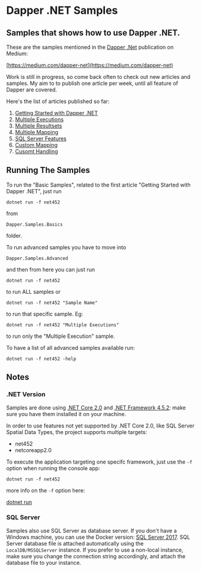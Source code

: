 # Dapper .NET Samples
## Samples that shows how to use Dapper .NET.

These are the samples mentioned in the [Dapper .Net](https://github.com/StackExchange/Dapper) publication on Medium:

[https://medium.com/dapper-net](https://medium.com/dapper-net)

Work is still in progress, so come back often to check out new articles and samples. My aim to to publish one article per week, until all feature of Dapper are covered.

Here's the list of articles published so far:

 1. [Getting Started with Dapper .NET](https://medium.com/dapper-net/get-started-with-dapper-net-591592c335aa)
 2. [Multiple Executions](https://medium.com/dapper-net/multiple-executions-56c410e9f8dd)
 3. [Multiple Resultsets](https://medium.com/dapper-net/handling-multiple-resultsets-4b108a8c5172)
 4. [Multiple Mapping](https://medium.com/dapper-net/multiple-mapping-d36c637d14fa)
 5. [SQL Server Features](https://medium.com/dapper-net/sql-server-specific-features-2773d894a6ae)
 6. [Custom Mapping](https://medium.com/dapper-net/custom-columns-mapping-1cd45dfd51d6)
 7. [Cusomt Handling]()

## Running The Samples

To run the "Basic Samples", related to the first article "Getting Started with Dapper .NET", just run

```dotnet run -f net452```

from

```Dapper.Samples.Basics```

folder.

To run advanced samples you have to move into 

```Dapper.Samples.Advanced```

and then from here you can just run

```dotnet run -f net452```

to run ALL samples or 

```dotnet run -f net452 "Sample Name"```

to run that specific sample. Eg:

```dotnet run -f net452 "Multiple Executions"```

to run only the "Multiple Execution" sample.

To have a list of all advanced samples available run:

```dotnet run -f net452 -help```

## Notes

### .NET Version

Samples are done using [.NET Core 2.0](https://www.microsoft.com/net/download/windows) and [.NET Framework 4.5.2](https://github.com/Microsoft/dotnet/blob/master/releases/README.md): make sure you have them installed it on your machine.

In order to use features not yet supported by .NET Core 2.0, like SQL Server Spatial Data Types, the project supports multiple targets:

* net452
* netcoreapp2.0

To execute the application targeting one specifc framework, just use the `-f` option when running the console app:

```dotnet run -f net452```

more info on the `-f` option here:

[dotnet run](https://docs.microsoft.com/en-us/dotnet/core/tools/dotnet-run?tabs=netcore2x)

### SQL Server

Samples also use SQL Server as database server. If you don't have a Windows machine, you can use the Docker version: [SQL Server 2017](https://www.microsoft.com/en-us/sql-server/sql-server-2017). 
SQL Server database file is attached automatically using the `LocalDB/MSSQLServer` instance. If you prefer to use a non-local instance, make sure you change the connection string accordingly, and attach the database file to your instance.

